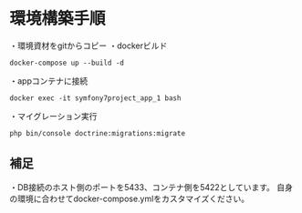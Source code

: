 # 環境構築手順
・環境資材をgitからコピー
・dockerビルド
```
docker-compose up --build -d
```
・appコンテナに接続
```
docker exec -it symfony7project_app_1 bash
```
・マイグレーション実行
```
php bin/console doctrine:migrations:migrate
```
## 補足
・DB接続のホスト側のポートを5433、コンテナ側を5422としています。
自身の環境に合わせてdocker-compose.ymlをカスタマイズください。

